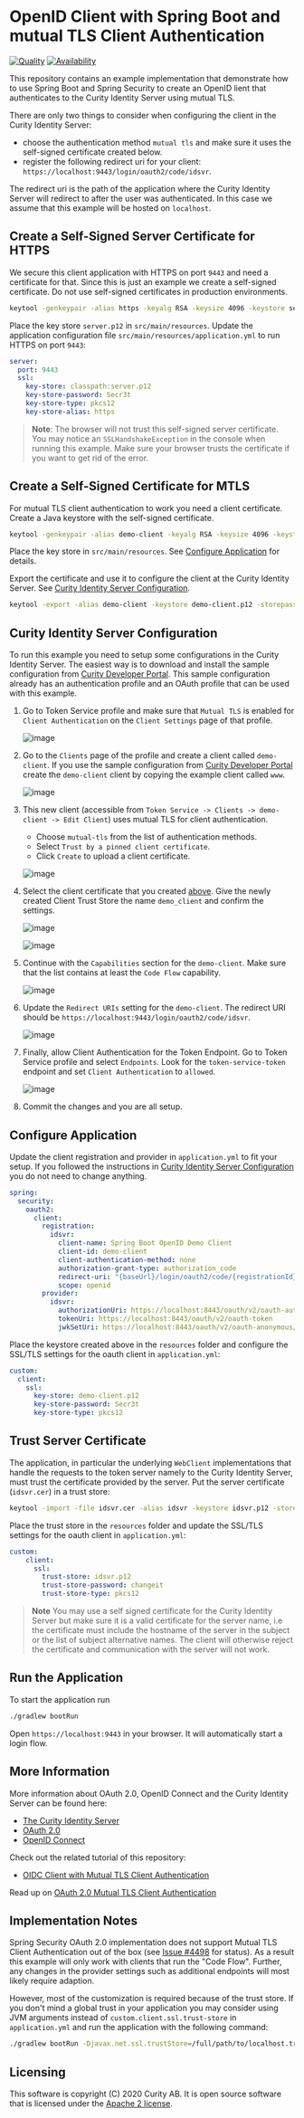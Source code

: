# OpenID Client with Spring Boot and mutual TLS Client Authentication

[![Quality](https://curity.io/assets/images/badges/spring-boot-openid-client-mtl-quality.svg)](https://curity.io/resources/code-examples/status/)
[![Availability](https://curity.io/assets/images/badges/spring-boot-openid-client-mtl-availability.svg)](https://curity.io/resources/code-examples/status/)

This repository contains an example implementation that demonstrate how to use Spring Boot and Spring Security to create an OpenID lient that authenticates to the Curity Identity Server using mutual TLS.

There are only two things to consider when configuring the client in the Curity Identity Server:

* choose the authentication method `mutual tls` and make sure it uses the self-signed certificate created below. 
* register the following redirect uri for your client: `https://localhost:9443/login/oauth2/code/idsvr`. 

The redirect uri is the path of the application where the Curity Identity Server will redirect to after the user was authenticated. In this case we assume that this example will be hosted on `localhost`. 

## Create a Self-Signed Server Certificate for HTTPS
We secure this client application with HTTPS on port `9443` and need a certificate for that. Since this is just an example we create a self-signed certificate. Do not use self-signed certificates in production environments.

```bash
keytool -genkeypair -alias https -keyalg RSA -keysize 4096 -keystore server.p12 -storepass Secr3t -storetype pkcs12 -validity 10 -dname "CN=localhost, OU=Example, O=Curity AB, C=SE"
```
Place the key store `server.p12` in `src/main/resources`. Update the application configuration file `src/main/resources/application.yml` to run HTTPS on port `9443`:

```yaml
server:
  port: 9443
  ssl:
    key-store: classpath:server.p12
    key-store-password: Secr3t
    key-store-type: pkcs12
    key-store-alias: https
```
> **Note**: The browser will not trust this self-signed server certificate. You may notice an `SSLHandshakeException` in the console when running this example. Make sure your browser trusts the certificate if you want to get rid of the error.
    
## Create a Self-Signed Certificate for MTLS
For mutual TLS client authentication to work you need a client certificate. Create a Java keystore with the self-signed certificate.

```bash
keytool -genkeypair -alias demo-client -keyalg RSA -keysize 4096 -keystore demo-client.p12 -storepass Secr3t -storetype pkcs12 -validity 10 -dname "CN=demo-client, OU=Example, O=Curity AB, C=SE"
```

Place the key store in `src/main/resources`. See [Configure Application](#configure-application) for details.

Export the certificate and use it to configure the client at the Curity Identity Server. See [Curity Identity Server Configuration](#curity-identity-server-configuration).

```bash
keytool -export -alias demo-client -keystore demo-client.p12 -storepass Secr3t -storetype pkcs12 -file demo-client.cer
```

## Curity Identity Server Configuration
To run this example you need to setup some configurations in the Curity Identity Server. The easiest way is to download and install the sample configuration from [Curity Developer Portal](https://developer.curity.io/release/latest). This sample configuration already has an authentication profile and an OAuth profile that can be used with this example.

1. Go to Token Service profile and make sure that `Mutual TLS` is enabled for `Client Authentication` on the `Client Settings` page of that profile.

   ![image](./docs/images/profile-enable-mtls.png)
 
1. Go to the `Clients` page of the profile and create a client called `demo-client`. If you use the sample configuration from [Curity Developer Portal](https://developer.curity.io/release/latest) create the `demo-client` client by copying the example client called `www`.
   
   ![image](./docs/images/duplicate-client.png)
   
1. This new client (accessible from `Token Service -> Clients -> demo-client -> Edit Client`) uses mutual TLS for client authentication. 
   * Choose `mutual-tls` from the list of authentication methods.
   * Select `Trust by a pinned client certificate`.
   * Click `Create` to upload a client certificate.

   ![image](./docs/images/client-authentication-method.png) 

1. Select the client certificate that you created [above](#create-a-self-signed-certificate). Give the newly created Client Trust Store the name `demo_client` and confirm the settings.
   
   ![image](./docs/images/new-client-trust-store.png) 
   
   ![image](./docs/images/client-authentication-method-cert.png) 
   
1. Continue with the `Capabilities` section for the `demo-client`. Make sure that the list contains at least the `Code Flow` capability.
   
   ![image](./docs/images/client-capabilities.png)
   
1. Update the `Redirect URIs` setting for the `demo-client`. The redirect URI should be `https://localhost:9443/login/oauth2/code/idsvr`.
   
   ![image](./docs/images/client-redirect-uri.png)
   
1. Finally, allow Client Authentication for the Token Endpoint. Go to Token Service profile and select `Endpoints`. Look for the `token-service-token` endpoint and set `Client Authentication` to `allowed`.
 
   ![image](./docs/images/endpoints-client-auth.png)
          
1. Commit the changes and you are all setup.
   

## Configure Application
Update the client registration and provider in `application.yml` to fit your setup. If you followed the instructions in [Curity Identity Server Configuration](#curity-identity-server-configuration) you do not need to change anything.

```yaml
spring:
  security:
    oauth2:
      client:
        registration:
          idsvr:
            client-name: Spring Boot OpenID Demo Client
            client-id: demo-client
            client-authentication-method: none
            authorization-grant-type: authorization_code
            redirect-uri: "{baseUrl}/login/oauth2/code/{registrationId}"
            scope: openid
        provider:
          idsvr:
            authorizationUri: https://localhost:8443/oauth/v2/oauth-authorize
            tokenUri: https://localhost:8443/oauth/v2/oauth-token
            jwkSetUri: https://localhost:8443/oauth/v2/oauth-anonymous/jwks
```

Place the keystore created above in the `resources` folder and configure the SSL/TLS settings for the oauth client in `application.yml`:

```yaml
custom:
  client:
    ssl:
      key-store: demo-client.p12
      key-store-password: Secr3t
      key-store-type: pkcs12
```

## Trust Server Certificate
The application, in particular the underlying `WebClient` implementations that handle the requests to the token server namely to the Curity Identity Server, must trust the certificate provided by the server. Put the server certificate (`idsvr.cer`) in a trust store:

```bash
keytool -import -file idsvr.cer -alias idsvr -keystore idsvr.p12 -storepass changeit -storetype pkcs12 -noprompt
```

Place the trust store in the `resources` folder and update the SSL/TLS settings for the oauth client in `application.yml`:

```yaml
custom:
    client:
      ssl: 
        trust-store: idsvr.p12
        trust-store-password: changeit
        trust-store-type: pkcs12
```

> **Note** You may use a self signed certificate for the Curity Identity Server but make sure it is a valid certificate for the server name, i.e the certificate must include the hostname of the server in the subject or the list of subject alternative names. The client will otherwise reject the certificate and communication with the server will not work.

## Run the Application
To start the application run 

```bash
./gradlew bootRun
```

Open `https://localhost:9443` in your browser. It will automatically start a login flow.

## More Information
More information about OAuth 2.0, OpenID Connect and the Curity Identity Server can be found here:

* [The Curity Identity Server](https://curity.io)
* [OAuth 2.0](https://curity.io/resources/oauth/)
* [OpenID Connect](https://curity.io/resources/openid-connect/)

Check out the related tutorial of this repository:
* [OIDC Client with Mutual TLS Client Authentication](https://curity.io/resources/tutorials/howtos/writing-clients/oidc-spring-boot-mtls-auth/)

Read up on [OAuth 2.0 Mutual TLS Client Authentication](https://curity.io/resources/architect/oauth/oauth-client-authentication-mutual-tls/)

## Implementation Notes
Spring Security OAuth 2.0 implementation does not support Mutual TLS Client Authentication out of the box (see [Issue #4498](https://github.com/spring-projects/spring-security/issues/4498) for status). As a result this example will only work with clients that run the "Code Flow". Further, any changes in the provider settings such as additional endpoints will most likely require adaption. 

However, most of the customization is required because of the trust store. If you don't mind a global trust in your application you may consider using JVM arguments instead of `custom.client.ssl.trust-store` in `application.yml` and run the application with the following command:

```bash
./gradlew bootRun -Djavax.net.ssl.trustStore=/full/path/to/localhost.truststore -Djavax.net.ssl.trustStorePassword=changeit
```

## Licensing

This software is copyright (C) 2020 Curity AB. It is open source software that is licensed under the [Apache 2 license](LICENSE).
